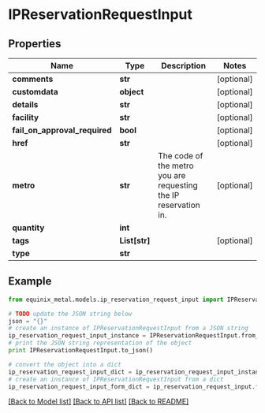 # IPReservationRequestInput


## Properties
Name | Type | Description | Notes
------------ | ------------- | ------------- | -------------
**comments** | **str** |  | [optional] 
**customdata** | **object** |  | [optional] 
**details** | **str** |  | [optional] 
**facility** | **str** |  | [optional] 
**fail_on_approval_required** | **bool** |  | [optional] 
**href** | **str** |  | [optional] 
**metro** | **str** | The code of the metro you are requesting the IP reservation in. | [optional] 
**quantity** | **int** |  | 
**tags** | **List[str]** |  | [optional] 
**type** | **str** |  | 

## Example

```python
from equinix_metal.models.ip_reservation_request_input import IPReservationRequestInput

# TODO update the JSON string below
json = "{}"
# create an instance of IPReservationRequestInput from a JSON string
ip_reservation_request_input_instance = IPReservationRequestInput.from_json(json)
# print the JSON string representation of the object
print IPReservationRequestInput.to_json()

# convert the object into a dict
ip_reservation_request_input_dict = ip_reservation_request_input_instance.to_dict()
# create an instance of IPReservationRequestInput from a dict
ip_reservation_request_input_form_dict = ip_reservation_request_input.from_dict(ip_reservation_request_input_dict)
```
[[Back to Model list]](../README.md#documentation-for-models) [[Back to API list]](../README.md#documentation-for-api-endpoints) [[Back to README]](../README.md)



